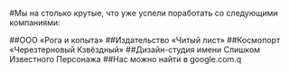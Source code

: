#Мы на столько крутые, что уже успели поработать со следующими компаниями:

##ООО «Рога и копыта»
##Издательство «Читый лист»
##Космопорт «Черезтерновый Кзвёздный»
##Дизайн-студия имени Слишком Известного Персонажа
##Нас можно найти в google.com.q